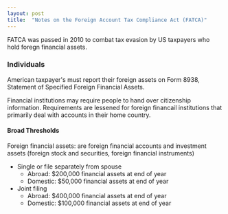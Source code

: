 ```yaml
---
layout: post
title:  "Notes on the Foreign Account Tax Compliance Act (FATCA)"
---
```


FATCA was passed in 2010 to combat tax evasion by US taxpayers who hold foregn financial assets.

### Individuals

American taxpayer's must report their foreign assets on Form 8938, Statement of Specified Foreign Financial Assets. 

Financial institutions may require people to hand over citizenship information. Requirements are lessened for foreign financail institutions that primarily deal with accounts in their home country.

#### Broad Thresholds

Foreign financial assets: are foreign financial accounts and investment assets (foreign stock and securities, foreign financial instruments) 

- Single or file separately from spouse
    - Abroad: $200,000 financial assets at end of year
    - Domestic: $50,000 financial assets at end of year
- Joint filing
    - Abroad: $400,000 financial assets at end of year
    - Domestic: $100,000 financial assets at end of year